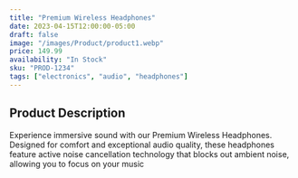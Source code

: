 ```yaml
---
title: "Premium Wireless Headphones"
date: 2023-04-15T12:00:00-05:00
draft: false
image: "/images/Product/product1.webp"
price: 149.99
availability: "In Stock"
sku: "PROD-1234"
tags: ["electronics", "audio", "headphones"]
---
```


## Product Description

Experience immersive sound with our Premium Wireless Headphones. Designed for comfort and exceptional audio quality, these headphones feature active noise cancellation technology that blocks out ambient noise, allowing you to focus on your music
